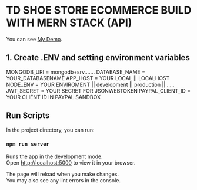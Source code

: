 # TD SHOE STORE ECOMMERCE BUILD WITH MERN STACK (API)

You can see [My Demo](https://tdshoestore.netlify.app).

## 1. Create .ENV and setting environment variables

MONGODB_URI = mongodb+srv.......
DATABASE_NAME = YOUR_DATABASENAME
APP_HOST = YOUR LOCAL || LOCALHOST
NODE_ENV = YOUR ENVIROMENT || development || production || .....
JWT_SECRET = YOUR SECRET FOR JSONWEBTOKEN
PAYPAL_CLIENT_ID = YOUR CLIENT ID IN PAYPAL SANDBOX

## Run Scripts

In the project directory, you can run:

### `npm run server`

Runs the app in the development mode.\
Open [http://localhost:5000](http://localhost:5000) to view it in your browser.

The page will reload when you make changes.\
You may also see any lint errors in the console.

